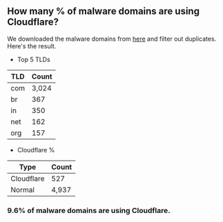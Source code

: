 ## How many % of malware domains are using Cloudflare?


We downloaded the malware domains from [here](https://urlhaus.abuse.ch) and filter out duplicates.
Here's the result.


[//]: # (start replacement)


- Top 5 TLDs

| TLD | Count |
| --- | --- |
| com | 3,024 |
| br | 367 |
| in | 350 |
| net | 162 |
| org | 157 |


- Cloudflare %

| Type | Count |
| --- | --- |
| Cloudflare | 527 |
| Normal | 4,937 |


### 9.6% of malware domains are using Cloudflare.